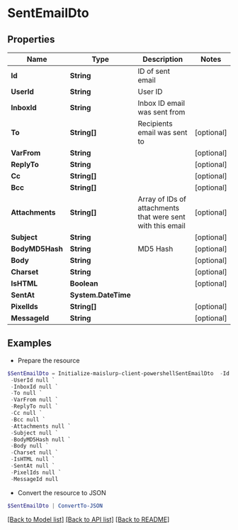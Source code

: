 # SentEmailDto
## Properties

Name | Type | Description | Notes
------------ | ------------- | ------------- | -------------
**Id** | **String** | ID of sent email | 
**UserId** | **String** | User ID | 
**InboxId** | **String** | Inbox ID email was sent from | 
**To** | **String[]** | Recipients email was sent to | [optional] 
**VarFrom** | **String** |  | [optional] 
**ReplyTo** | **String** |  | [optional] 
**Cc** | **String[]** |  | [optional] 
**Bcc** | **String[]** |  | [optional] 
**Attachments** | **String[]** | Array of IDs of attachments that were sent with this email | [optional] 
**Subject** | **String** |  | [optional] 
**BodyMD5Hash** | **String** | MD5 Hash | [optional] 
**Body** | **String** |  | [optional] 
**Charset** | **String** |  | [optional] 
**IsHTML** | **Boolean** |  | [optional] 
**SentAt** | **System.DateTime** |  | 
**PixelIds** | **String[]** |  | [optional] 
**MessageId** | **String** |  | [optional] 

## Examples

- Prepare the resource
```powershell
$SentEmailDto = Initialize-maislurp-client-powershellSentEmailDto  -Id null `
 -UserId null `
 -InboxId null `
 -To null `
 -VarFrom null `
 -ReplyTo null `
 -Cc null `
 -Bcc null `
 -Attachments null `
 -Subject null `
 -BodyMD5Hash null `
 -Body null `
 -Charset null `
 -IsHTML null `
 -SentAt null `
 -PixelIds null `
 -MessageId null
```

- Convert the resource to JSON
```powershell
$SentEmailDto | ConvertTo-JSON
```

[[Back to Model list]](../README#documentation-for-models) [[Back to API list]](../README#documentation-for-api-endpoints) [[Back to README]](../README)

